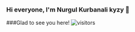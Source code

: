 ### Hi everyone, I'm  Nurgul Kurbanali kyzy 👋
###Glad to see you here! ![visitors](https://visitor-badge.glitch.me/badge?page_id=page.id)
<!--
**kamalova/kamalova** is a ✨ _special_ ✨ repository because its `README.md` (this file) appears on your GitHub profile.

Here are some ideas to get you started:

